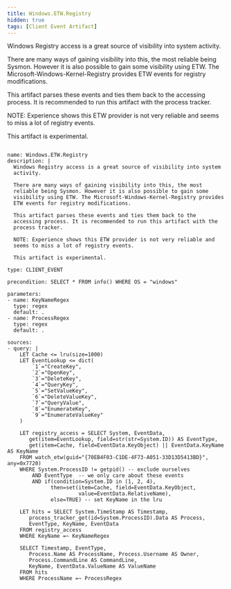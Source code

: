 ```yaml
---
title: Windows.ETW.Registry
hidden: true
tags: [Client Event Artifact]
---
```


Windows Registry access is a great source of visibility into system
activity.

There are many ways of gaining visibility into this, the most
reliable being Sysmon. However it is also possible to gain some
visibility using ETW. The Microsoft-Windows-Kernel-Registry provides
ETW events for registry modifications.

This artifact parses these events and ties them back to the
accessing process. It is recommended to run this artifact with the
process tracker.

NOTE: Experience shows this ETW provider is not very reliable and
seems to miss a lot of registry events.

This artifact is experimental.


<pre><code class="language-yaml">
name: Windows.ETW.Registry
description: |
  Windows Registry access is a great source of visibility into system
  activity.

  There are many ways of gaining visibility into this, the most
  reliable being Sysmon. However it is also possible to gain some
  visibility using ETW. The Microsoft-Windows-Kernel-Registry provides
  ETW events for registry modifications.

  This artifact parses these events and ties them back to the
  accessing process. It is recommended to run this artifact with the
  process tracker.

  NOTE: Experience shows this ETW provider is not very reliable and
  seems to miss a lot of registry events.

  This artifact is experimental.

type: CLIENT_EVENT

precondition: SELECT * FROM info() WHERE OS = &quot;windows&quot;

parameters:
- name: KeyNameRegex
  type: regex
  default: .
- name: ProcessRegex
  type: regex
  default: .

sources:
- query: |
    LET Cache &lt;= lru(size=1000)
    LET EventLookup &lt;= dict(
        `1`=&quot;CreateKey&quot;,
        `2`=&quot;OpenKey&quot;,
        `3`=&quot;DeleteKey&quot;,
        `4`=&quot;QueryKey&quot;,
        `5`=&quot;SetValueKey&quot;,
        `6`=&quot;DeleteValueKey&quot;,
        `7`=&quot;QueryValue&quot;,
        `8`=&quot;EnumerateKey&quot;,
        `9`=&quot;EnumerateValueKey&quot;
    )

    LET registry_access = SELECT System, EventData,
       get(item=EventLookup, field=str(str=System.ID)) AS EventType,
       get(item=Cache, field=EventData.KeyObject) || EventData.KeyName AS KeyName
    FROM watch_etw(guid=&quot;{70EB4F03-C1DE-4F73-A051-33D13D5413BD}&quot;, any=0x7720)
    WHERE System.ProcessID != getpid() -- exclude ourselves
        AND EventType  -- we only care about these events
        AND if(condition=System.ID in (1, 2, 4),
              then=set(item=Cache, field=EventData.KeyObject,
                       value=EventData.RelativeName),
              else=TRUE) -- set KeyName in the lru

    LET hits = SELECT System.TimeStamp AS Timestamp,
       process_tracker_get(id=System.ProcessID).Data AS Process,
       EventType, KeyName, EventData
    FROM registry_access
    WHERE KeyName =~ KeyNameRegex

    SELECT Timestamp, EventType,
       Process.Name AS ProcessName, Process.Username AS Owner,
       Process.CommandLine AS CommandLine,
       KeyName, EventData.ValueName AS ValueName
    FROM hits
    WHERE ProcessName =~ ProcessRegex

</code></pre>

